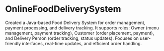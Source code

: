 # OnlineFoodDeliverySystem
Created a Java-based Food Delivery System for order management, payment processing, and delivery tracking. It supports roles: Owner (menu management, payment tracking), Customer (order placement, payment), and Delivery Person (order tracking, status updates). Focuses on user-friendly interfaces, real-time updates, and efficient order handling.
